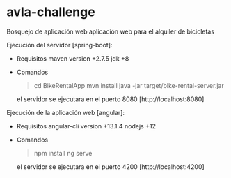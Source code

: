 # avla-challenge
Bosquejo de aplicación web aplicación web para el alquiler de bicicletas

Ejecución del servidor [spring-boot]:
- Requisitos
  maven version +2.7.5
  jdk +8 
  
- Comandos
  > cd BikeRentalApp
  > mvn install
  > java -jar target/bike-rental-server.jar
  
  el servidor se ejecutara en el puerto 8080 [http://localhost:8080]
  
Ejecución de la aplicación web [angular]:
- Requisitos
  angular-cli version +13.1.4
  nodejs +12
  
- Comandos
  > npm install
  > ng serve
  
  el servidor se ejecutara en el puerto 4200 [http://localhost:4200]
